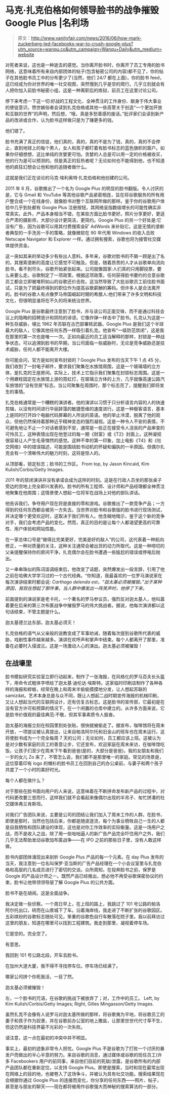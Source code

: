 # 马克·扎克伯格如何领导脸书的战争摧毁 Google Plus |名利场

> 原文：<http://www.vanityfair.com/news/2016/06/how-mark-zuckerberg-led-facebooks-war-to-crush-google-plus?utm_source=wanqu.co&utm_campaign=Wanqu+Daily&utm_medium=website>

对死者来说，这也是一种逝去的感觉。当你离开脸书时，你离开了员工专用的脸书网络，这意味着所有来自内部团体的帖子(包含秘密公司的内容)都不见了，你的帖子在其他脸书员工中的分布更少了(当然，他们 24/7 都在上面)，你的脸书 feed，这已经成为你对世界的唯一社交视图，突然慢到几乎是空的爬行。几乎立刻就会有人把你加入前脸书秘密小组，这是一种离职后的炼狱，前员工在这里讨论公司。

停下来考虑一下这一切:好战的工程文化、全神贯注的工作身份、献身于伟大事业的使徒意识。愤世嫉俗者会读到扎克伯格或其他一些高管关于创造“一个更加开放和互联的世界”的声明，然后想，“哦，真是多愁善感的废话。”批评家们会读到新产品的改进或合作，认为脸书这样做只是为了赚更多的钱。

他们错了。

脸书充满了真正的信徒，他们真的，真的，真的不是为了钱，真的，真的不会停止，直到地球上的每个男人，女人和孩子都盯着有脸书标志的蓝色旗帜的窗户。如果你仔细想想，这比单纯的贪婪更可怕。贪婪的人总是可以用一定的价格被收买，他的行为是可以预测的。但是真正的狂热者呢？无论如何也不能得到他，也不知道他的疯狂幻想会让他和他的追随者做什么。

这就是我们正在谈论的马克·埃利奥特·扎克伯格和他创建的公司。

2011 年 6 月，谷歌推出了一个名为 Google Plus 的明显的脸书翻版。令人讨厌的是，它与 Gmail 和 YouTube 等其他谷歌产品紧密相连，旨在将谷歌服务的所有用户整合成一个在线身份，就像脸书对整个互联网所做的那样。鉴于你的谷歌用户体验中几乎到处都有 Google Plus 注册按钮，其网络呈指数级增长的可能性确实非常真实。此外，产品本身相当不错，在某些方面比脸书更好。照片分享更好，更适合严肃的摄影师，大部分设计更简洁，更简约。Google Plus 的另一个好处是:它没有广告，因为谷歌可以用其付费搜索金矿 AdWords 来补贴它。这是无情的垄断者典型的一手洗另一手的策略，就像微软在 90 年代用 Windows 的收入击败 Netscape Navigator 和 Explorer 一样。通过拥有搜索，谷歌也将为接管社交媒体提供资金。

这一突如其来的举动多少有些出人意料。多年来，谷歌对脸书的不屑一顾是出了名的，其搜索垄断的高度让它感觉不可触及。但是，随着昂贵的人才从谷歌单向流向脸书，看不到尽头，谷歌开始紧张起来。公司就像国家:人们真的只用脚投票，要么来要么走。谷歌制定了一项政策，根据这项政策，任何获得脸书要约的合意谷歌员工都会立即被堆积如山的谷歌还价击败。这当然导致了大批谷歌员工前往脸书面试，只是为了把最终得到的职位作为提高谷歌薪酬的筹码。但许多人是合法离开的。脸书的谷歌人有点像罗马帝国崛起时期的希腊人:他们带来了许多文明和科技文化，但很明显谁将在不久的将来统治世界。

Google Plus 是谷歌最终注意到了脸书，并与该公司正面交锋，而不是通过科技会议上的隐晦的招聘诡计和阴险的诽谤。它像炸弹一样击中了脸书。扎克认为这是一种生存威胁，堪比 1962 年苏联在古巴部署核武器。Google Plus 是我们这个半球最大的敌人，它像其他任何东西一样吸引着扎克。他宣布“一级防范禁闭”，这是我在那里的第一次也是唯一一次。正如向最近的员工适当解释的那样，封锁是一种战争状态，可以追溯到脸书的早期，当公司面临一些威胁时，无论是竞争威胁还是技术威胁，任何人都不能离开大楼。

你可能会问，官方是如何宣布封锁的？Google Plus 发布的当天下午 1 点 45 分，我们收到了一封电子邮件，要求我们聚集在水族馆周围，这是一个玻璃墙的立方体，是扎克的王座房间。实际上，技术上它指示我们聚集在封锁标志周围。这是一个用螺栓固定在水族馆上游的霓虹灯，在玻璃立方体的上方，几乎就像高速公路汽车旅馆的“没有空房”标志。当公司聚集在周围时，那个标志亮了，提醒我们即将发生的事情。

扎克伯格通常是一个糟糕的演讲者。他的演讲以习惯于只分析语言内容的人的快速剪辑，以没有时间进行华丽辞藻的敏捷思维的速度进行。这是一种极客语言，基本上是同时打开四个电脑代码屏幕的人所说的英语。他的举止冷漠，脱离了他的观众，但他仍然保持着那种近乎精神变态的强烈凝视。这是一种令人不安的表情，不可避免地让不止一个对话者感到不安，通常是一些正在接受令人沮丧的产品审查的可怜员工，这种表情出现在他登过的每一期《财富》或《T2》封面上。这种凝视很容易让人产生毛骨悚然的感觉。这种不幸的第一印象，加上电影《T4》和《社交网络》中的错误描述，可能是围绕脸书动机的怀疑和偏执的一半原因。但偶尔扎克会有一个清晰伟大的魅力时刻，这将是惊人的。

 从顶部看，锁定标志；脸书的工作区。 From top, by Jason Kincaid, Kim Kulish/Corbis/Getty Images.

2011 年的禁闭演讲并没有承诺会成为这样的时刻。这是在行政人员坐的那张桌子旁边的空地上完全即兴发表的。脸书的所有工程师、设计师和产品经理都全神贯注地聚集在他周围；这情景使人想起一位将军在战场上对他的部队讲话。

他告诉我们，争夺用户现在将是直接的零和游戏。谷歌推出了一款竞争产品；一方得到的任何东西都会被另一方失去。当世界对脸书和谷歌版的脸书进行现场测试，并决定哪个更受欢迎时，这取决于我们所有人。他含糊地暗示，鉴于这个新的竞争对手，我们会考虑产品的变化。然而，真正的目的是让每个人都渴望更高的可靠性、用户体验和网站性能。

在一家总体口号是“做得比完美更好，完美是好的敌人”的公司，这代表着一种航向修正，一种对质量的关注，这种关注通常会被出货的动力所取代。这是一种唠叨的父亲提醒保持你的房间干净，扎克偶尔会在脸书遭遇一些尴尬的错误或停电后抛出。

又一串串珠似的陈词滥调结束后，他改变了话题，突然爆发出一段言辞，引用了他之前在哈佛大学学习过的一个古代经典。“你知道，我最喜欢的一位罗马演说家在每次演讲结束时都会说: *Carthago delenda est。“迦太基必须被摧毁。”出于某种原因，我现在想起了那件事。当人群中爆发出一阵笑声时，他停了下来。*

前面提到的演说家是老卡托，一个著名的罗马参议员，强烈反对迦太基人，他叫嚣着要在后来的第三次布匿战争中摧毁罗马的伟大挑战者。据说，他每次演讲都以这句话结束，不管主题是什么。

迦太基德兰达东部。迦太基必须灭！

扎克伯格的语气从父亲般的说教变成了军事劝诫，随着每次提到谷歌所代表的威胁，戏剧性事件越来越多。演讲在欢呼声和掌声中结束。每个人都离开了那里，准备在必要时入侵波兰。这是一场激动人心的演出。迦太基必须被摧毁！

## 在战壕里

脸书模拟研究实验室立即行动起来，制作了一张海报，在风格化的罗马百夫长头盔下，用命令式粗体字喷绘了迦太基·迪伦达·埃斯特。这家临时印刷店制作了各种各样的海报和蜉蝣，经常在晚上和周末半偷偷摸摸地分发，让人想起苏联的 samizdat。艺术本身总是与众不同，既让人想起二战时期宣传海报的机械印刷，又让人想起当代的互联网设计，还有仿复古标志。这是脸书的宣传部，它最初是在没有官方许可和预算的情况下，在一个闲置的仓库中建立的。从许多方面来说，它是脸书价值观的最佳典范:不敬，但其军事素质令人振奋。

迦太基的海报立刻在校园里到处张贴，很快就被偷走了。据宣布，咖啡馆将在周末开放，一项提议被认真提出，让来自帕洛阿尔托和旧金山的班车也在周末运行。这将使脸书成为一个完全每周 7 天的公司；无论如何，员工都应该上班。这被认为是对少数有家庭的员工的善意让步，它还宣布，欢迎家庭在周末来访，在咖啡馆吃饭，让孩子们至少在周末下午看到爸爸(是的，大部分是爸爸)。我的女朋友和我们一岁的女儿 Zo 来了，不管怎么说，我们都不是那里唯一的家庭。常见的场景是，这位穿着印有 logo 的帽衫的脸书员工在回到自己的办公桌前，与妻子和两个孩子共度了一个小时的美好时光。

每个人都在做什么？

对于那些在脸书面向用户的人来说，这意味着在不断拼命发布新产品的过程中，对代码更改要三思而行，这样我们就不会看起来像偶尔出现的半吊子、匆忙拼凑的社交媒体弗兰肯斯坦。

对我们广告团队来说，主要是公司的团结让我们加入了周末工作的人群。在脸书，即使是那时，当然也包括后来，你都是随波逐流，每个为事业牺牲自己一生的人都是自我牺牲和团队建设的体现，这也是对你工作效率的实际衡量。这是一场用户之战，而不是收入之战，除了用一些咄咄逼人的新广告产品完全吓住用户之外，我们几乎无法帮助发动谷歌加布匿战争——在 IPO 之前的那些日子里，没有人敢这样做。

脸书内部团体涌现出来剖析 Google Plus 产品的每一个元素。在 day Plus 发布的当天，我注意到一位名叫保罗·亚当斯的广告产品经理在一个小会议室里与扎克伯格和高层的几名成员进行了密切的交谈。众所周知，在投奔脸书之前，保罗是 Google 的产品设计师之一。既然产品已经推出，想必他不再受谷歌保密协议的约束，脸书让他带领领导层了解 Google Plus 的公共方面。

脸书不是在胡闹。这是全面战争。

我决定做一些侦察。一个周日早上，在上班的路上，我跳过了 101 号公路的帕洛阿尔托出口，转而在山景城下了车。沿着海岸线，我走进了不断扩张的谷歌园区。五彩缤纷的谷歌标志随处可见，笨重的谷歌色自行车散落在院子里。我以前拜访过这里的朋友，知道在哪里可以找到工程建筑。我走到那里，凝视着停车场。

它是空的。完全空了。

有意思。

我回到 101 号公路北段，开车去脸书。

在加州大道大厦，我不得不寻找停车位。停车场已经满了。

哪家公司拼个你死我活，一目了然。

迦太基必须被摧毁！

 左，一个脸书的咒语，在谷歌的挑战下被放弃了；对，工作中的员工。 Left, by Kim Kulish/Corbis/Getty Images; Right, Gilles Mingasson/Getty Images.

虽然扎克不会像有人说罗马对迦太基所做的那样，将谷歌夷为平地，将谷歌员工的妻子和孩子作为奴隶，并在谷歌前办公室的地上撒盐，让那里世世代代寸草不生，但这仍然是科技界最不光彩的一次失败。

请注意，这一点在最初的冲突中并不明显。

事实上，最初的迹象非常令人担忧。Google Plus 不是谷歌为了打败一个讨厌的暴发户而做出的半心半意的努力。来自谷歌的消息，通过媒体或谷歌的现任员工(许多 Facebookers 用户的前同事，来自他们目前的死敌)泄露，是谷歌所有的内部产品团队都在重新定位，以支持 Google Plus。即使是搜索，当时和现在最常出现在网络上的目的地，也被卷入了这场争斗，并被认为具有社交功能。搜索结果现在会根据你通过 Google Plus 的连接而变化，你分享的任何东西——照片、帖子，甚至是与朋友的聊天——现在都将被用作谷歌强大而神秘的搜索算法的一部分。